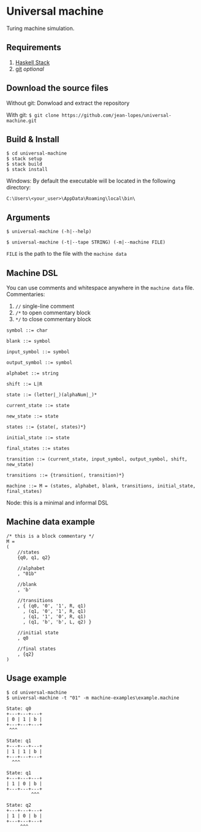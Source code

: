 # Universal machine
Turing machine simulation.

## Requirements
1. [Haskell Stack](www.haskellstack.org)
2. [git](https://git-scm.com/) *optional*

## Download the source files

Without git: Donwload and extract the repository

With git: `$ git clone https://github.com/jean-lopes/universal-machine.git`

## Build & Install

```
$ cd universal-machine
$ stack setup
$ stack build
$ stack install
```

Windows: By default the executable will be located in the following directory:

`C:\Users\<your_user>\AppData\Roaming\local\bin\`

## Arguments
`$ universal-machine (-h|--help)`

`$ universal-machine (-t|--tape STRING) (-m|--machine FILE)`

`FILE` is the path to the file with the `machine data`

## Machine DSL
You can use comments and whitespace anywhere in the `machine data` file.
Commentaries:
1. `//` single-line comment
2. `/*` to open commentary block
3. `*/` to close commentary block

```
symbol ::= char

blank ::= symbol

input_symbol ::= symbol

output_symbol ::= symbol

alphabet ::= string

shift ::= L|R

state ::= (letter|_)(alphaNum|_)*

current_state ::= state

new_state ::= state

states ::= {state(, states)*}

initial_state ::= state

final_states ::= states

transition ::= (current_state, input_symbol, output_symbol, shift, new_state)

transitions ::= {transition(, transition)*}

machine ::= M = (states, alphabet, blank, transitions, initial_state, final_states)
```
Node: this is a minimal and informal DSL

## Machine data example

```
/* this is a block commentary */
M =
(
    //states
    {q0, q1, q2}
    
    //alphabet
    , "01b"
    
    //blank
    , 'b'
    
    //transitions
    , { (q0, '0', '1', R, q1)
      , (q1, '0', '1', R, q1)
      , (q1, '1', '0', R, q1)
      , (q1, 'b', 'b', L, q2) }
      
    //initial state
    , q0
    
    //final states
    , {q2}
)
```

## Usage example
```
$ cd universal-machine
$ universal-machine -t "01" -m machine-examples\example.machine

State: q0
+---+---+---+
| 0 | 1 | b |
+---+---+---+
 ^^^

State: q1
+---+---+---+
| 1 | 1 | b |
+---+---+---+
  ^^^

State: q1
+---+---+---+
| 1 | 0 | b |
+---+---+---+
         ^^^

State: q2
+---+---+---+
| 1 | 0 | b |
+---+---+---+
     ^^^

```
